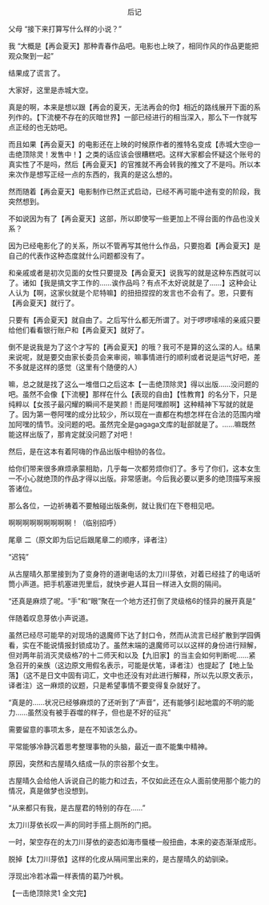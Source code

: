 <p align="center">后记</p>

父母 “接下来打算写什么样的小说？”

我 “大概是【再会夏天】那种青春作品吧。电影也上映了，相同作风的作品更能把观众聚到一起”

结果成了谎言了。

大家好，这里是赤城大空。

真是的啊，本来是想以跟【再会的夏天，无法再会的你】相近的路线展开下面的系列作的。【下流梗不存在的灰暗世界】一部已经进行的相当深入，那么下一作就写点正经的也无妨吧。

而且如果【再会夏天】的电影还在上映的时候原作者的推特名变成【赤城大空@一击绝顶除灵！发售中！】之类的话应该会很糟糕吧。这样大家都会怀疑这个账号的真实性了不是吗，然后【再会夏天】的官推就不再会转我的推文了不是吗。所以本来次作是想写正经一点的东西的，我真的是这么想的。

然而随着【再会夏天】电影制作已然正式启动，已经不再可能中途有变的阶段，我突然想到。

不如说因为有了【再会夏天】这部，所以即使写一些更加上不得台面的作品也没关系？

因为已经电影化了的关系，所以不管再写其他什么作品，只要抱着【再会夏天】是自己的代表作这种态度就什么问题都没有了。

和亲戚或者是初次见面的女性只要提及【再会夏天】说我写的就是这种东西就可以了。诸如【我是搞文字工作的……诶作品吗？有点不太好说就是了……】这种会让人认为【啊，这家伙就是个尼特嘛】的扭扭捏捏的发言也不会有了。恩，只要有【再会夏天】就行了。

只要有【再会夏天】就自由了。之后写什么都无所谓了。对于啰啰嗦嗦的亲戚只要给他们看看银行账户和【再会夏天】就好了。

倒不是说我是为了这个才写的【再会夏天】的哦？我可不是算的这么深的人。结果来说呢，就是要交由家长委员会来审阅，嘛事情进行的顺利或者说是运气好吧，差不多就是这样的感觉（这里有个随便的人）

嘛，总之就是找了这么一堆借口之后这本【一击绝顶除灵】得以出版……没问题的吧。虽然不会像【下流梗】那样在什么【表现的自由】【性教育】的名分下，只是纯粹以【女孩子最闪耀的瞬间不是笑颜！而是阿嘿颜啊】这种精神下写就的就是了。因为第一卷阿嘿的成分比较少，所以现在一直都在构想怎样在合法的范围内增加阿嘿的情节。没问题的吧。虽然完全是gagaga文库的耻部就是了。……嘛既然能这样出版了，那肯定就没问题了对吧！

然后，是在这本有着阿嗨的作品出版中相协的各位。

给你们带来很多麻烦承蒙相助，几乎每一次都劳烦你们了。多亏了你们，这本女生一不小心就绝顶的作品才得以出版。非常感谢。今后我必要以更多的绝顶描写来报答诸位。

那么各位，一边祈祷着不要触碰出版条例，就让我们在下卷相见吧。

啊啊啊啊啊啊啊啊啊！（临别招呼）

尾章 二（原文即为后记后跟尾章二的顺序，译者注）

“迟钝”

从古屋晴久那里接到为了变身符的道谢电话的太刀川芽依，对着已经挂了的电话听筒小声道。把手机塞进兜里后，就快步避人耳目一样进入女厕的隔间。

“还真是麻烦了呢。“手”和“眼”聚在一个地方还打倒了灵级格6的怪异的展开真是”

伴随着叹息芽依小声说道。

虽然已经尽可能早的对现场的退魔师下达了封口令，然而从流言已经扩散到学园俩看，实在不能说情报封锁成功了。虽然末端的退魔师可以以这样的身份进行辩解，但对两年前消灭灵级格7的十二师天和以及【九旧家】的当主会如何判断呢……紧急召开的亲族（这边原文用假名表示，可能是伏笔，译者注）也提起了【地上坠落】（这不是日文中固有词汇，文中也还没有对此进行解释，所以先以原文表示，译者注）这一麻烦的议题，只是希望事情不要变得复杂就好了。

“真是的……状况已经够麻烦的了还听到了“声音”，还有能够引起地震的不明的能力……虽然没有被手吞噬的样子，但也是不好的征兆”

需要留意的事项太多，是在不知该怎么办。

平常能够冷静沉着思考整理事物的头脑，最近一直不能集中精神。

原因，突然和古屋晴久结成一队的宗谷那个女生。

古屋晴久会给他人诉说自己的能力和过去，不仅如此还在众人面前使用那个能力的情况，真是做梦也没想到。

“从来都只有我，是古屋君的特别的存在……”

太刀川芽依长叹一声的同时手搭上厕所的门把。

一时，架空存在的太刀川芽依的姿态如海市蜃楼一般扭曲，本来的姿态渐渐成形。

脱掉【太刀川芽依】这样的化皮从隔间里出来的，是古屋晴久的幼驯染。

浮现出冷若冰霜一样表情的葛乃叶枫。

【一击绝顶除灵1 全文完】

